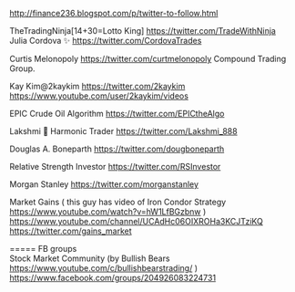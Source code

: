  
 http://finance236.blogspot.com/p/twitter-to-follow.html     
 
 
 
TheTradingNinja[14+30=Lotto King]    https://twitter.com/TradeWithNinja       
Julia Cordova ✨  https://twitter.com/CordovaTrades     

Curtis Melonopoly  https://twitter.com/curtmelonopoly Compound Trading Group.     

Kay Kim@2kaykim  https://twitter.com/2kaykim     https://www.youtube.com/user/2kaykim/videos     

EPIC Crude Oil Algorithm  https://twitter.com/EPICtheAlgo      

Lakshmi 🥰 Harmonic Trader    https://twitter.com/Lakshmi_888      
 
Douglas A. Boneparth   https://twitter.com/dougboneparth     

Relative Strength Investor https://twitter.com/RSInvestor     
 
Morgan Stanley  https://twitter.com/morganstanley      

Market Gains   ( this guy has video of Iron Condor Strategy https://www.youtube.com/watch?v=hW1LfBGzbnw )       
https://www.youtube.com/channel/UCAdHc06OIXROHa3KCJTziKQ     
https://twitter.com/gains_market      






===== FB groups    
Stock Market Community   (by Bullish Bears  https://www.youtube.com/c/bullishbearstrading/  )       
https://www.facebook.com/groups/204926083224731      
